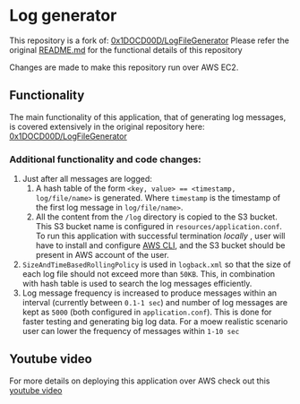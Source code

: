 # Log generator

This repository is a fork of: [0x1DOCD00D/LogFileGenerator](https://github.com/0x1DOCD00D/LogFileGenerator/tree/homework3)
Please refer the original [README.md](https://github.com/0x1DOCD00D/LogFileGenerator/blob/homework3/README.md) for the functional details of this repository

Changes are made to make this repository run over AWS EC2.

## Functionality
The main functionality of this application, that of generating log messages, is covered extensively in the original repository here: [0x1DOCD00D/LogFileGenerator](https://github.com/0x1DOCD00D/LogFileGenerator/tree/homework3)

### Additional functionality and code changes:
1. Just after all messages are logged:
   1. A hash table of the form `<key, value> == <timestamp, log/file/name>` is generated. Where `timestamp` is the timestamp of the first log message in `log/file/name>`.
   2. All the content from the `/log` directory is copied to the S3 bucket. This S3 bucket name is configured in `resources/application.conf`. To run this application with successful termination _locally_ , user will have to install and configure [AWS CLI](https://aws.amazon.com/cli/), and the S3 bucket should be present in AWS account of the user.
2. `SizeAndTimeBasedRollingPolicy` is used in `logback.xml` so that the size of each log file should not exceed more than `50KB`. This, in combination with hash table is used to search the log messages efficiently.
3. Log message frequency is increased to produce messages within an interval (currently between `0.1-1 sec`) and number of log messages are kept as `5000` (both configured in `application.conf`). This is done for faster testing and generating big log data. For a moew realistic scenario user can lower the frequency of messages within `1-10 sec`

## Youtube video
For more details on deploying this application over AWS check out this [youtube video](https://youtu.be/XiBZYhNcce8)
